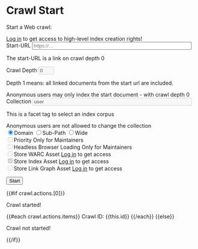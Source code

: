 # Crawl Start


Start a Web crawl:

<div id="loginhint" class="alert alert-warning" role="alert">
  <a href="#" class="alert-link"><a href="/login/">Log in</a> to get access to high-level index creation rights!</a>
</div>

<form action=".">

<div class="form-group">
    <label for="crawlingURL">Start-URL</label>
    <input class="form-control" name="crawlingURL" id="crawlingURL" type="text" size="50" maxlength="256" value="" placeholder="https://..."/>
    <p class="help-block">The start-URL is a link on crawl depth 0</p>
</div>

<div class="form-group">
    <label for="crawlingDepth">Crawl Depth</label>
    <input class="form-control" name="crawlingDepth" id="crawlingDepth" type="text" size="2" maxlength="2" value="0" disabled/>
    <p class="help-block">Depth 1 means: all linked documents from the start url are included.</p>
    </label>
    <span class="badge" id="crawlingDepth_badge"><span class="glyphicon glyphicon-upload"></span> Anonymous users may only index the start document - with crawl depth 0</span>
</div>

<div class="form-group">
    <label for="collection">Collection</label>
    <input class="form-control" name="collection" id="collection" type="text" size="50" maxlength="256" value="user" disabled/>
    <p class="help-block">This is a facet tag to select an index corpus</p>
    <span class="badge" id="collection_badge"><span class="glyphicon glyphicon-upload"></span> Anonymous users are not allowed to change the collection</span>
</div>

<div class="radiobox">
<input type="radio" id="range" name="range" value="domain" checked><label for="domain">Domain</label>
<input type="radio" id="range" name="range" value="subpath"><label for="subpath">Sub-Path</label>
<input type="radio" id="range" name="range" value="wide"><label for="wide">Wide</label>
</div>

<div class="checkbox">
  <label><input type="checkbox" name="priority" id="priority_input" disabled>Priority</label>
  <span class="badge" id="priority_badge"><span class="glyphicon glyphicon-lock"></span> Only for Maintainers</span>
</div>

<div class="checkbox">
  <label><input type="checkbox" name="loaderHeadless" id="loaderHeadless_input" disabled>Headless Browser Loading</label>
  <span class="badge" id="loaderHeadless_badge"><span class="glyphicon glyphicon-lock"></span> Only for Maintainers</span>
</div>

<div class="checkbox">
  <label><input type="checkbox" name="archiveWARC" id="archiveWARC_input" disabled>Store WARC Asset</label>
  <span class="badge" id="archiveWARC_badge"><span class="glyphicon glyphicon-lock"></span> <a href="/login/">Log in</a> to get access</span>
</div>

<div class="checkbox">
  <label><input type="checkbox" name="archiveIndex" id="archiveIndex_input" checked="true" disabled>Store Index Asset</label>
  <span class="badge" id="archiveIndex_badge"><span class="glyphicon glyphicon-lock"></span> <a href="/login/">Log in</a> to get access</span>
</div>

<div class="checkbox">
  <label><input type="checkbox" name="archiveGraph" id="archiveGraph_input" disabled>Store Link Graph Asset</label>
  <span class="badge" id="archiveGraph_badge"><span class="glyphicon glyphicon-lock"></span> <a href="/login/">Log in</a> to get access</span>
</div>

<button type="submit" name="crawlingstart" value="Start New Crawl" class="btn btn-primary"/>Start</button>
</form>


<script>
document.getElementById("loginhint").classList.remove("alert-warning");
document.getElementById("loginhint").classList.add("alert-success");
document.getElementById("loginhint").textContent = "{{acl.action}}";
document.getElementById("crawlingDepth").value = {{acl.crawler.crawlingDepth.value}};
document.getElementById("crawlingDepth").disabled = {{acl.crawler.crawlingDepth.disabled}};
document.getElementById("crawlingDepth_badge").textContent = "{{acl.crawler.crawlingDepth.badge}}";
document.getElementById("collection").disabled = {{acl.crawler.collection.disabled}};
document.getElementById("collection_badge").textContent = "{{acl.crawler.collection.badge}}";
document.getElementById("priority_input").disabled = {{acl.crawler.priority.disabled}};
document.getElementById("priority_badge").textContent = "{{acl.crawler.priority.badge}}";
document.getElementById("loaderHeadless_input").disabled = {{acl.crawler.loaderHeadless.disabled}};
document.getElementById("loaderHeadless_badge").textContent = "{{acl.crawler.loaderHeadless.badge}}";
document.getElementById("archiveWARC_input").disabled = {{acl.crawler.archiveWARC.disabled}};
document.getElementById("archiveWARC_badge").textContent = "{{acl.crawler.archiveWARC.badge}}";
document.getElementById("archiveIndex_input").disabled = {{acl.crawler.archiveIndex.disabled}};
document.getElementById("archiveIndex_badge").textContent = "{{acl.crawler.archiveIndex.badge}}";
document.getElementById("archiveGraph_input").disabled = {{acl.crawler.archiveGraph.disabled}};
document.getElementById("archiveGraph_badge").textContent = "{{acl.crawler.archiveGraph.badge}}";
</script>

{{#if crawl.actions.[0]}}
  <p>Crawl started!</p>
  {{#each crawl.actions.items}}
    Crawl ID: {{this.id}}
  {{/each}}
{{else}}
 <p>Crawl not started!</p>
{{/if}}
